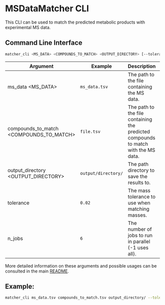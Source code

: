 # MSDataMatcher CLI

This CLI can be used to match the predicted metabolic products with experimental MS data.

## Command Line Interface

```bash
matcher_cli <MS_DATA> <COMPOUNDS_TO_MATCH> <OUTPUT_DIRECTORY> [--tolerance=<FLOAT>] [--n_jobs=<INT>]
```

| Argument                                | Example             | Description                                                                             | Default |
|-----------------------------------------|---------------------|-----------------------------------------------------------------------------------------|---------|
| ms_data <MS_DATA>                       | `ms_data.tsv`       | The path to the file containing the MS data.                                            |         |
| compounds_to_match <COMPOUNDS_TO_MATCH> | `file.tsv`          | The path to the file containing the predicted compounds to match with the MS data.      |         |
 | output_directory <OUTPUT_DIRECTORY>     | `output/directory/` | The path directory to save the results to.                                              |         |
| tolerance                               | `0.02`              | The mass tolerance to use when matching masses.                                         | `0.02`  |
| n_jobs                                  | `6`                 | The number of jobs to run in parallel (-1 uses all).                                    | `1`     |

More detailed information on these arguments and possible usages can be consulted in the main [README](README.md).

## Example:

```bash
matcher_cli ms_data.tsv compounds_to_match.tsv output_directory/ --tolerance=0.0015 --n_jobs=-1
```
